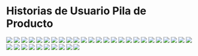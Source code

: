 # Historias de Usuario Pila de Producto

<img src="https://github.com/AcoranGonzalezMoray/TFT-SistemaGestionLogisticaMultiplataforma/blob/main/Documentation/User%20stories/HU%20(1).png"/>
<img src="https://github.com/AcoranGonzalezMoray/TFT-SistemaGestionLogisticaMultiplataforma/blob/main/Documentation/User%20stories/HU%20(2).png"/>
<img src="https://github.com/AcoranGonzalezMoray/TFT-SistemaGestionLogisticaMultiplataforma/blob/main/Documentation/User%20stories/HU%20(3).png"/>
<img src="https://github.com/AcoranGonzalezMoray/TFT-SistemaGestionLogisticaMultiplataforma/blob/main/Documentation/User%20stories/HU%20(4).png"/>
<img src="https://github.com/AcoranGonzalezMoray/TFT-SistemaGestionLogisticaMultiplataforma/blob/main/Documentation/User%20stories/HU%20(5).png"/>
<img src="https://github.com/AcoranGonzalezMoray/TFT-SistemaGestionLogisticaMultiplataforma/blob/main/Documentation/User%20stories/HU%20(6).png"/>
<img src="https://github.com/AcoranGonzalezMoray/TFT-SistemaGestionLogisticaMultiplataforma/blob/main/Documentation/User%20stories/HU%20(7).png"/>
<img src="https://github.com/AcoranGonzalezMoray/TFT-SistemaGestionLogisticaMultiplataforma/blob/main/Documentation/User%20stories/HU%20(8).png"/>
<img src="https://github.com/AcoranGonzalezMoray/TFT-SistemaGestionLogisticaMultiplataforma/blob/main/Documentation/User%20stories/HU%20(9).png"/>
<img src="https://github.com/AcoranGonzalezMoray/TFT-SistemaGestionLogisticaMultiplataforma/blob/main/Documentation/User%20stories/HU%20(10).png"/>
<img src="https://github.com/AcoranGonzalezMoray/TFT-SistemaGestionLogisticaMultiplataforma/blob/main/Documentation/User%20stories/HU%20(11).png"/>
<img src="https://github.com/AcoranGonzalezMoray/TFT-SistemaGestionLogisticaMultiplataforma/blob/main/Documentation/User%20stories/HU%20(12).png"/>
<img src="https://github.com/AcoranGonzalezMoray/TFT-SistemaGestionLogisticaMultiplataforma/blob/main/Documentation/User%20stories/HU%20(13).png"/>
<img src="https://github.com/AcoranGonzalezMoray/TFT-SistemaGestionLogisticaMultiplataforma/blob/main/Documentation/User%20stories/HU%20(14).png"/>
<img src="https://github.com/AcoranGonzalezMoray/TFT-SistemaGestionLogisticaMultiplataforma/blob/main/Documentation/User%20stories/HU%20(15).png"/>
<img src="https://github.com/AcoranGonzalezMoray/TFT-SistemaGestionLogisticaMultiplataforma/blob/main/Documentation/User%20stories/HU%20(16).png"/>
<img src="https://github.com/AcoranGonzalezMoray/TFT-SistemaGestionLogisticaMultiplataforma/blob/main/Documentation/User%20stories/HU%20(17).png"/>
<img src="https://github.com/AcoranGonzalezMoray/TFT-SistemaGestionLogisticaMultiplataforma/blob/main/Documentation/User%20stories/HU%20(18).png"/>
<img src="https://github.com/AcoranGonzalezMoray/TFT-SistemaGestionLogisticaMultiplataforma/blob/main/Documentation/User%20stories/HU%20(19).png"/>
<img src="https://github.com/AcoranGonzalezMoray/TFT-SistemaGestionLogisticaMultiplataforma/blob/main/Documentation/User%20stories/HU%20(20).png"/>
<img src="https://github.com/AcoranGonzalezMoray/TFT-SistemaGestionLogisticaMultiplataforma/blob/main/Documentation/User%20stories/HU%20(21).png"/>
<img src="https://github.com/AcoranGonzalezMoray/TFT-SistemaGestionLogisticaMultiplataforma/blob/main/Documentation/User%20stories/HU%20(22).png"/>
<img src="https://github.com/AcoranGonzalezMoray/TFT-SistemaGestionLogisticaMultiplataforma/blob/main/Documentation/User%20stories/HU%20(23).png"/>
<img src="https://github.com/AcoranGonzalezMoray/TFT-SistemaGestionLogisticaMultiplataforma/blob/main/Documentation/User%20stories/HU%20(24).png"/>
<img src="https://github.com/AcoranGonzalezMoray/TFT-SistemaGestionLogisticaMultiplataforma/blob/main/Documentation/User%20stories/HU%20(25).png"/>
<img src="https://github.com/AcoranGonzalezMoray/TFT-SistemaGestionLogisticaMultiplataforma/blob/main/Documentation/User%20stories/HU%20(26).png"/>
<img src="https://github.com/AcoranGonzalezMoray/TFT-SistemaGestionLogisticaMultiplataforma/blob/main/Documentation/User%20stories/HU%20(27).png"/>
<img src="https://github.com/AcoranGonzalezMoray/TFT-SistemaGestionLogisticaMultiplataforma/blob/main/Documentation/User%20stories/HU%20(28).png"/>
<img src="https://github.com/AcoranGonzalezMoray/TFT-SistemaGestionLogisticaMultiplataforma/blob/main/Documentation/User%20stories/HU%20(29).png"/>
<img src="https://github.com/AcoranGonzalezMoray/TFT-SistemaGestionLogisticaMultiplataforma/blob/main/Documentation/User%20stories/HU%20(30).png"/>
<img src="https://github.com/AcoranGonzalezMoray/TFT-SistemaGestionLogisticaMultiplataforma/blob/main/Documentation/User%20stories/HU%20(31).png"/>
<img src="https://github.com/AcoranGonzalezMoray/TFT-SistemaGestionLogisticaMultiplataforma/blob/main/Documentation/User%20stories/HU%20(32).png"/>
<img src="https://github.com/AcoranGonzalezMoray/TFT-SistemaGestionLogisticaMultiplataforma/blob/main/Documentation/User%20stories/HU%20(33).png"/>
<img src="https://github.com/AcoranGonzalezMoray/TFT-SistemaGestionLogisticaMultiplataforma/blob/main/Documentation/User%20stories/HU%20(34).png"/>
<img src="https://github.com/AcoranGonzalezMoray/TFT-SistemaGestionLogisticaMultiplataforma/blob/main/Documentation/User%20stories/HU%20(35).png"/>

